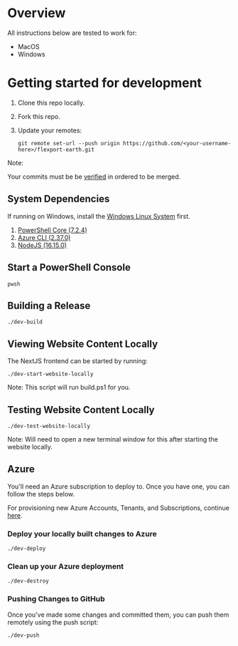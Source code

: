 # Overview

All instructions below are tested to work for:
- MacOS
- Windows

# Getting started for development

1. Clone this repo locally.
2. Fork this repo.
3. Update your remotes:

    `git remote set-url --push origin https://github.com/<your-username-here>/flexport-earth.git`

Note:

Your commits must be be [verified](https://docs.github.com/en/authentication/managing-commit-signature-verification) in ordered to be merged.

## System Dependencies

If running on Windows, install the [Windows Linux System](https://docs.microsoft.com/en-us/windows/wsl/install) first.

1. [PowerShell Core (7.2.4)](https://docs.microsoft.com/en-us/powershell/scripting/install/installing-powershell)
2. [Azure CLI (2.37.0)](https://docs.microsoft.com/en-us/cli/azure/install-azure-cli)
3. [NodeJS (16.15.0)](https://nodejs.org/en/download/)

## Start a PowerShell Console

    pwsh

## Building a Release

    ./dev-build

## Viewing Website Content Locally

The NextJS frontend can be started by running:

    ./dev-start-website-locally

Note: This script will run build.ps1 for you.

## Testing Website Content Locally

    ./dev-test-website-locally

Note: Will need to open a new terminal window for this after starting the website locally.

## Azure

You'll need an Azure subscription to deploy to. Once you have one, you can follow the steps below.

For provisioning new Azure Accounts, Tenants, and Subscriptions, continue [here](azure/README.md).

### Deploy your locally built changes to Azure

    ./dev-deploy

### Clean up your Azure deployment

    ./dev-destroy

### Pushing Changes to GitHub

Once you've made some changes and committed them, you can push them remotely using the push script:

    ./dev-push
